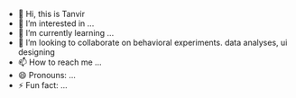 - 👋 Hi, this is Tanvir
- 👀 I’m interested in ...
- 🌱 I’m currently learning ...
- 💞️ I’m looking to collaborate on behavioral experiments. data analyses, ui designing
- 📫 How to reach me ...
- 😄 Pronouns: ...
- ⚡ Fun fact: ...

<!---
Box-kun/Box-kun is a ✨ special ✨ repository because its `README.md` (this file) appears on your GitHub profile.
You can click the Preview link to take a look at your changes.
--->


